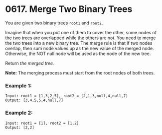 # 0617. Merge Two Binary Trees
You are given two binary trees `root1` and `root2`.

Imagine that when you put one of them to cover the other, some nodes of the two trees are overlapped while the others are not. You need to merge the two trees into a new binary tree. The merge rule is that if two nodes overlap, then sum node values up as the new value of the merged node. Otherwise, the NOT null node will be used as the node of the new tree.

Return *the merged tree.*

**Note:** The merging process must start from the root nodes of both trees.

### Example 1:
```
Input: root1 = [1,3,2,5], root2 = [2,1,3,null,4,null,7]
Output: [3,4,5,5,4,null,7]
```

### Example 2:
```
Input: root1 = [1], root2 = [1,2]
Output: [2,2]
```
